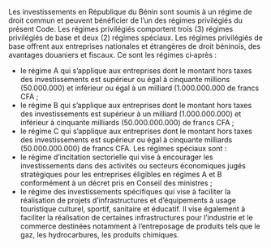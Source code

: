 Les investissements en République du Bénin sont soumis à un régime de droit commun et peuvent bénéficier de l’un des régimes privilégiés du présent Code.
Les régimes privilégiés comportent trois (3) régimes privilégiés de base et deux (2) régimes spéciaux.
Les régimes privilégiés de base offrent aux entreprises nationales et étrangères de droit béninois, des avantages douaniers et fiscaux. Ce sont les régimes ci‐après :
- le régime A qui s’applique aux entreprises dont le montant hors taxes des investissements est supérieur ou égal à cinquante millions (50.000.000) et inférieur ou égal à un milliard (1.000.000.000 de francs CFA ;
- le régime B qui s’applique aux entreprises dont le montant hors taxes des investissements est supérieur à un milliard (1.000.000.000) et inférieur à cinquante milliards (50.000.000.000) de francs CFA ;
- le régime C qui s’applique aux entreprises dont le montant hors taxes des investissements est supérieur ou égal à cinquante milliards (50.000.000.000) de francs CFA.
Les régimes spéciaux sont :
- le régime d’incitation sectorielle qui vise à encourager les investissements dans des activités ou secteurs économiques jugés stratégiques pour les entreprises éligibles en régimes A et B conformément à un décret pris en Conseil des ministres ;
- le régime des investissements spécifiques qui vise à faciliter la réalisation de projets d’infrastructures et d’équipements à usage touristique culturel, sportif, sanitaire et éducatif. Il vise également à faciliter la réalisation de certaines infrastructures pour l’industrie et le commerce destinées notamment à l’entreposage de produits tels que le gaz, les hydrocarbures, les produits chimiques.